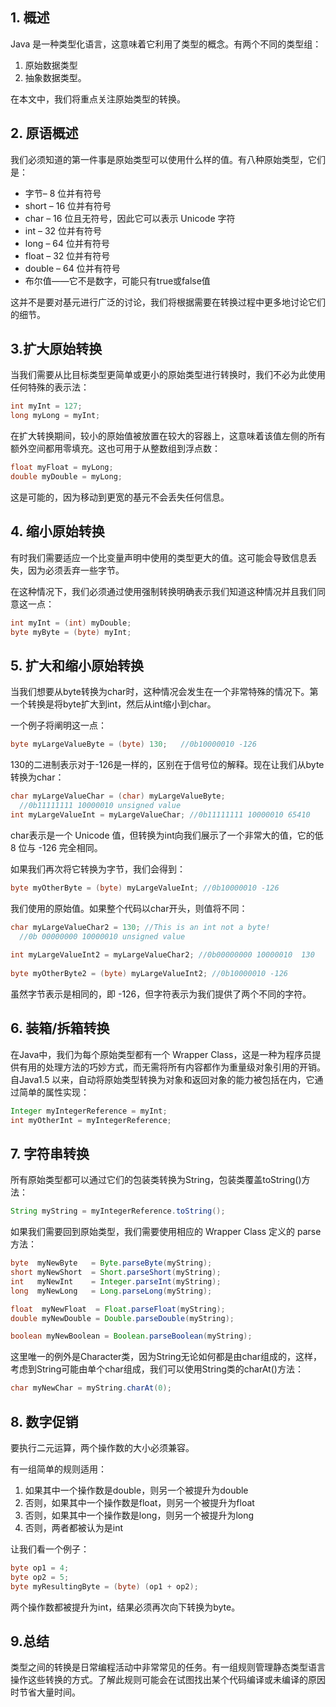 ## 1. 概述

Java 是一种类型化语言，这意味着它利用了类型的概念。有两个不同的类型组：

1.  原始数据类型
2.  抽象数据类型。

在本文中，我们将重点关注原始类型的转换。

## 2. 原语概述

我们必须知道的第一件事是原始类型可以使用什么样的值。有八种原始类型，它们是：

-   字节– 8 位并有符号
-   short – 16 位并有符号
-   char – 16 位且无符号，因此它可以表示 Unicode 字符
-   int – 32 位并有符号
-   long – 64 位并有符号
-   float – 32 位并有符号
-   double – 64 位并有符号
-   布尔值——它不是数字，可能只有true或false值

这并不是要对基元进行广泛的讨论，我们将根据需要在转换过程中更多地讨论它们的细节。

## 3.扩大原始转换

当我们需要从比目标类型更简单或更小的原始类型进行转换时，我们不必为此使用任何特殊的表示法：

```java
int myInt = 127;
long myLong = myInt;
```

在扩大转换期间，较小的原始值被放置在较大的容器上，这意味着该值左侧的所有额外空间都用零填充。这也可用于从整数组到浮点数：

```java
float myFloat = myLong;
double myDouble = myLong;
```

这是可能的，因为移动到更宽的基元不会丢失任何信息。

## 4. 缩小原始转换

有时我们需要适应一个比变量声明中使用的类型更大的值。这可能会导致信息丢失，因为必须丢弃一些字节。

在这种情况下，我们必须通过使用强制转换明确表示我们知道这种情况并且我们同意这一点：

```java
int myInt = (int) myDouble;
byte myByte = (byte) myInt;
```

## 5. 扩大和缩小原始转换

当我们想要从byte转换为char时，这种情况会发生在一个非常特殊的情况下。第一个转换是将byte扩大到int，然后从int缩小到char。

一个例子将阐明这一点：

```java
byte myLargeValueByte = (byte) 130;   //0b10000010 -126
```

130的二进制表示对于-126是一样的，区别在于信号位的解释。现在让我们从byte转换为char：

```java
char myLargeValueChar = (char) myLargeValueByte;
  //0b11111111 10000010 unsigned value
int myLargeValueInt = myLargeValueChar; //0b11111111 10000010 65410
```

char表示是一个 Unicode 值，但转换为int向我们展示了一个非常大的值，它的低 8 位与 -126 完全相同。

如果我们再次将它转换为字节，我们会得到：

```java
byte myOtherByte = (byte) myLargeValueInt; //0b10000010 -126
```

我们使用的原始值。如果整个代码以char开头，则值将不同：

```java
char myLargeValueChar2 = 130; //This is an int not a byte! 
  //0b 00000000 10000010 unsigned value
        
int myLargeValueInt2 = myLargeValueChar2; //0b00000000 10000010  130
        
byte myOtherByte2 = (byte) myLargeValueInt2; //0b10000010 -126
```

虽然字节表示是相同的，即 -126，但字符表示为我们提供了两个不同的字符。

## 6. 装箱/拆箱转换

在Java中，我们为每个原始类型都有一个 Wrapper Class，这是一种为程序员提供有用的处理方法的巧妙方式，而无需将所有内容都作为重量级对象引用的开销。自Java1.5 以来，自动将原始类型转换为对象和返回对象的能力被包括在内，它通过简单的属性实现：

```java
Integer myIntegerReference = myInt;
int myOtherInt = myIntegerReference;
```

## 7. 字符串转换

所有原始类型都可以通过它们的包装类转换为String，包装类覆盖toString()方法：

```java
String myString = myIntegerReference.toString();
```

如果我们需要回到原始类型，我们需要使用相应的 Wrapper Class 定义的 parse 方法：

```java
byte  myNewByte   = Byte.parseByte(myString);
short myNewShort  = Short.parseShort(myString);
int   myNewInt    = Integer.parseInt(myString);
long  myNewLong   = Long.parseLong(myString);

float  myNewFloat  = Float.parseFloat(myString);
double myNewDouble = Double.parseDouble(myString);

boolean myNewBoolean = Boolean.parseBoolean(myString);
```

这里唯一的例外是Character类，因为String无论如何都是由char组成的，这样，考虑到String可能由单个char组成，我们可以使用String类的charAt()方法：

```java
char myNewChar = myString.charAt(0);
```

## 8. 数字促销

要执行二元运算，两个操作数的大小必须兼容。

有一组简单的规则适用：

1.  如果其中一个操作数是double，则另一个被提升为double
2.  否则，如果其中一个操作数是float，则另一个被提升为float
3.  否则，如果其中一个操作数是long，则另一个被提升为long
4.  否则，两者都被认为是int

让我们看一个例子：

```java
byte op1 = 4;
byte op2 = 5;
byte myResultingByte = (byte) (op1 + op2);
```

两个操作数都被提升为int，结果必须再次向下转换为byte。

## 9.总结

类型之间的转换是日常编程活动中非常常见的任务。有一组规则管理静态类型语言操作这些转换的方式。了解此规则可能会在试图找出某个代码编译或未编译的原因时节省大量时间。